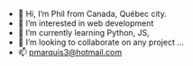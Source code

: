 - 👋 Hi, I’m Phil from Canada, Québec city.	
- 👀 I’m interested in web development 	
- 🌱 I’m currently learning Python, JS,  	
- 💞️ I’m looking to collaborate on any project ...	
- 📫 pmarquis3@hotmail.com	
<!---	
MrXPhil/MrXPhil is a ✨ special ✨ repository because its `README.md` (this file) appears on your GitHub profile.	
You can click the Preview link to take a look at your changes.	
--->	
